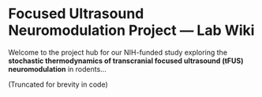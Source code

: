 # Focused Ultrasound Neuromodulation Project — Lab Wiki

Welcome to the project hub for our NIH-funded study exploring the **stochastic thermodynamics of transcranial focused ultrasound (tFUS) neuromodulation** in rodents...

(Truncated for brevity in code)
